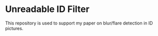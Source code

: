 # Unreadable ID Filter
This repository is used to support my paper on blur/flare detection in ID pictures.
